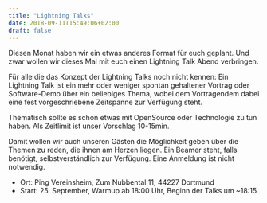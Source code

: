 ```yaml
---
title: "Lightning Talks"
date: 2018-09-11T15:49:06+02:00
draft: false
---
```


Diesen Monat haben wir ein etwas anderes Format für euch geplant.
Und zwar wollen wir dieses Mal mit euch einen Lightning Talk Abend verbringen.

Für alle die das Konzept der Lightning Talks noch nicht kennen:
Ein Lightning Talk ist ein mehr oder weniger spontan gehaltener Vortrag oder Software-Demo über ein
beliebiges Thema, wobei dem Vortragendem dabei eine fest vorgeschriebene Zeitspanne zur Verfügung steht.

Thematisch sollte es schon etwas mit OpenSource oder Technologie zu tun haben. Als Zeitlimit ist unser Vorschlag 10-15min.

Damit wollen wir auch unseren Gästen die Möglichkeit geben über die Themen zu reden, die ihnen am Herzen liegen. Ein Beamer steht, falls benötigt, selbstverständlich zur Verfügung. Eine Anmeldung ist nicht notwendig.

- Ort: Ping Vereinsheim, Zum Nubbental 11, 44227 Dortmund
- Start: 25. September, Warmup ab 18:00 Uhr, Beginn der Talks um ~18:15
